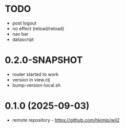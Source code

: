 # TODO

- post logout
- no effect (reload/reload)
- nav bar
- datascript

# 0.2.0-SNAPSHOT

- router started to work
- version in view.clj
- bump-version-local.sh

# 0.1.0 (2025-09-03)

- remote repository - https://github.com/hkimjp/wil2
